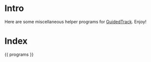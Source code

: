 # Intro

Here are some miscellaneous helper programs for [GuidedTrack](https://guidedtrack.com). Enjoy!

# Index

{{ programs }}
